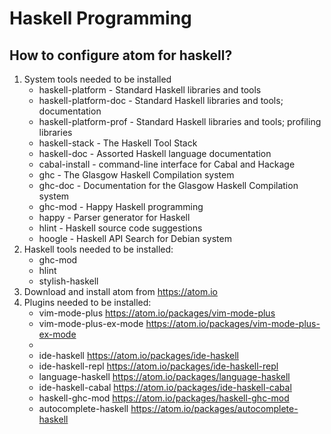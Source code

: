 # Haskell Programming
## How to configure atom for haskell?
1. System tools needed to be installed
	* haskell-platform - Standard Haskell libraries and tools
	* haskell-platform-doc - Standard Haskell libraries and tools; documentation
	* haskell-platform-prof - Standard Haskell libraries and tools; profiling libraries
	* haskell-stack - The Haskell Tool Stack
	* haskell-doc - Assorted Haskell language documentation
	* cabal-install - command-line interface for Cabal and Hackage
	* ghc - The Glasgow Haskell Compilation system
	* ghc-doc - Documentation for the Glasgow Haskell Compilation system
	* ghc-mod - Happy Haskell programming
	* happy - Parser generator for Haskell
	* hlint - Haskell source code suggestions
	* hoogle - Haskell API Search for Debian system
2. Haskell tools needed to be installed:
	* ghc-mod
	* hlint
	* stylish-haskell
3. Download and install atom from https://atom.io
4. Plugins needed to be installed:
	* vim-mode-plus https://atom.io/packages/vim-mode-plus
	* vim-mode-plus-ex-mode https://atom.io/packages/vim-mode-plus-ex-mode
	* 
	* ide-haskell https://atom.io/packages/ide-haskell
	* ide-haskell-repl https://atom.io/packages/ide-haskell-repl
	* language-haskell https://atom.io/packages/language-haskell
	* ide-haskell-cabal https://atom.io/packages/ide-haskell-cabal
	* haskell-ghc-mod https://atom.io/packages/haskell-ghc-mod
	* autocomplete-haskell https://atom.io/packages/autocomplete-haskell
